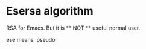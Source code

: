Esersa algorithm 
=======================

RSA for Emacs. But it is ** NOT ** useful normal user.

ese means `pseudo'
